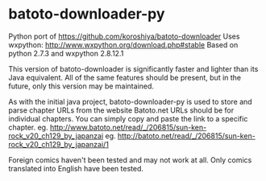 batoto-downloader-py
====================

Python port of https://github.com/koroshiya/batoto-downloader
Uses wxpython: http://www.wxpython.org/download.php#stable
Based on python 2.7.3 and wxpython 2.8.12.1

This version of batoto-downloader is significantly faster and lighter than its Java equivalent.
All of the same features should be present, but in the future, only this version may be maintained.

As with the initial java project, batoto-downloader-py is used to store and parse chapter URLs from the website Batoto.net
URLs should be for individual chapters. You can simply copy and paste the link to a specific chapter.
eg. http://www.batoto.net/read/_/206815/sun-ken-rock_v20_ch129_by_japanzai
eg. http://batoto.net/read/_/206815/sun-ken-rock_v20_ch129_by_japanzai/1

Foreign comics haven't been tested and may not work at all.
Only comics translated into English have been tested.